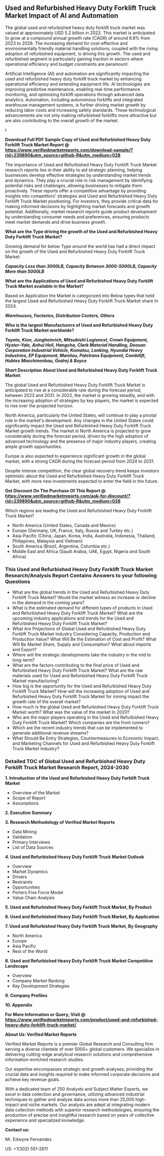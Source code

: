 <h2>Used and Refurbished Heavy Duty Forklift Truck Market Impact of AI and Automation</h2><p>The global used and refurbished heavy duty forklift truck market was valued at approximately USD 5.2 billion in 2022. This market is anticipated to grow at a compound annual growth rate (CAGR) of around 6.8% from 2023 to 2028. The increasing demand for cost-effective and environmentally friendly material handling solutions, coupled with the rising adoption of refurbished equipment, is driving this growth. The used and refurbished segment is particularly gaining traction in sectors where operational efficiency and budget constraints are paramount.</p><p>Artificial Intelligence (AI) and automation are significantly impacting the used and refurbished heavy duty forklift truck market by enhancing operational efficiency and extending equipment life. AI technologies are improving predictive maintenance, enabling real-time performance monitoring, and optimizing forklift operations through advanced data analytics. Automation, including autonomous forklifts and integrated warehouse management systems, is further driving market growth by reducing labor costs and increasing safety standards. These technological advancements are not only making refurbished forklifts more attractive but are also contributing to the overall growth of the market.</p>t</p><p id="" class=""><strong>Download Full PDF Sample Copy of Used and Refurbished Heavy Duty Forklift Truck Market Report @ <a href="https://www.verifiedmarketreports.com/download-sample/?rid=239890&utm_source=github-R&utm_medium=028" target="_blank">https://www.verifiedmarketreports.com/download-sample/?rid=239890&utm_source=github-R&utm_medium=028</a></strong></p><p>The importance of&nbsp;Used and Refurbished Heavy Duty Forklift Truck Market research reports lies in their ability to aid strategic planning, helping businesses develop effective strategies by understanding market trends and dynamics. They play a crucial role in risk management by identifying potential risks and challenges, allowing businesses to mitigate them proactively. These reports offer a competitive advantage by providing insights into competitors' strategies and Used and Refurbished Heavy Duty Forklift Truck Market positioning. For investors, they provide critical data for making informed decisions by highlighting market forecasts and growth potential. Additionally, market research reports guide product development by understanding consumer needs and preferences, ensuring products meet market demands and drive business growth.</p><p><strong>What are the&nbsp;Type driving the growth of the Used and Refurbished Heavy Duty Forklift Truck Market?</strong></p><p id="" class="">Growing demand for below Type around the world has had a direct impact on the growth of the Used and Refurbished Heavy Duty Forklift Truck Market:</p><em><strong>Capacity Less than 3000LB, Capacity Between 3000-5000LB, Capacity More than 5000LB</strong></em></p><strong>What are the&nbsp;Applications&nbsp;of Used and Refurbished Heavy Duty Forklift Truck Market available in the Market?</strong></p><p id="" class="">Based on Application the Market is categorized into Below types that held the largest Used and Refurbished Heavy Duty Forklift Truck Market share In 2024.</p><em><strong>Warehouses, Factories, Distribution Centers, Others</strong></em></p><strong>Who is the largest Manufacturers of Used and Refurbished Heavy Duty Forklift Truck Market worldwide?</strong></p><p><em><strong>Toyota, Kion, Jungheinrich, Mitsubishi Logisnext, Crown Equipment, Hyster-Yale, Anhui Heli, Hangcha, Clark Material Handling, Doosan Corporation Industrial Vehicle, Komatsu, Lonking, Hyundai Heavy Industries, EP Equipment, Manitou, Paletrans Equipment, Combilift, Hubtex Maschinenbau, Godrej & Boyce</strong></em></p><p id="" class=""><strong>Short Description About Used and Refurbished Heavy Duty Forklift Truck Market:</strong></p><p>The global Used and Refurbished Heavy Duty Forklift Truck Market is anticipated to rise at a considerable rate during the forecast period, between 2023 and 2031. In 2022, the market is growing steadily, and with the increasing adoption of strategies by key players, the market is expected to rise over the projected horizon.</p><p>North America, particularly the United States, will continue to play a pivotal role in the market's development. Any changes in the United States could significantly impact the Used and Refurbished Heavy Duty Forklift Truck Market growth trends. The market in North America is projected to grow considerably during the forecast period, driven by the high adoption of advanced technology and the presence of major industry players, creating ample growth opportunities.</p><p>Europe is also expected to experience significant growth in the global market, with a strong CAGR during the forecast period from 2024 to 2031.</p><p>Despite intense competition, the clear global recovery trend keeps investors optimistic about the Used and Refurbished Heavy Duty Forklift Truck Market, with more new investments expected to enter the field in the future.</p><p id="" class=""><strong>Get Discount On The Purchase Of This Report @ <a href="https://www.verifiedmarketreports.com/ask-for-discount/?rid=239890&utm_source=github-R&utm_medium=028" target="_blank">https://www.verifiedmarketreports.com/ask-for-discount/?rid=239890&utm_source=github-R&utm_medium=028</a></strong></p>Which regions are leading the Used and Refurbished Heavy Duty Forklift Truck Market?</p><ul><li>North America (United States, Canada and Mexico)</li><li>Europe (Germany, UK, France, Italy, Russia and Turkey etc.)</li><li>Asia-Pacific (China, Japan, Korea, India, Australia, Indonesia, Thailand, Philippines, Malaysia and Vietnam)</li><li>South America (Brazil, Argentina, Columbia etc.)</li><li>Middle East and Africa (Saudi Arabia, UAE, Egypt, Nigeria and South Africa)</li></ul><h3 id="" class="">This Used and Refurbished Heavy Duty Forklift Truck Market Research/Analysis Report Contains Answers to your following Questions</h3><ul><li>What are the global trends in the Used and Refurbished Heavy Duty Forklift Truck Market? Would the market witness an increase or decline in the demand in the coming years?</li><li>What is the estimated demand for different types of products in Used and Refurbished Heavy Duty Forklift Truck Market? What are the upcoming industry applications and trends for the Used and Refurbished Heavy Duty Forklift Truck Market?</li><li>What Are Projections of Global Used and Refurbished Heavy Duty Forklift Truck Market Industry Considering Capacity, Production and Production Value? What Will Be the Estimation of Cost and Profit? What Will Be Market Share, Supply and Consumption? What about imports and Export?</li><li>Where will the strategic developments take the industry in the mid to long-term?</li><li>What are the factors contributing to the final price of Used and Refurbished Heavy Duty Forklift Truck Market? What are the raw materials used for Used and Refurbished Heavy Duty Forklift Truck Market manufacturing?</li><li>How big is the opportunity for the Used and Refurbished Heavy Duty Forklift Truck Market? How will the increasing adoption of Used and Refurbished Heavy Duty Forklift Truck Market for mining impact the growth rate of the overall market?</li><li>How much is the global Used and Refurbished Heavy Duty Forklift Truck Market worth? What was the value of the market In 2020?</li><li>Who are the major players operating in the Used and Refurbished Heavy Duty Forklift Truck Market? Which companies are the front runners?</li><li>Which are the recent industry trends that can be implemented to generate additional revenue streams?</li><li>What Should Be Entry Strategies, Countermeasures to Economic Impact, and Marketing Channels for Used and Refurbished Heavy Duty Forklift Truck Market Industry?</li></ul><h3 id="" class="">Detailed TOC of Global Used and Refurbished Heavy Duty Forklift Truck Market Research Report, 2024-2030</h3><p id="" class=""><strong>1. Introduction of the Used and Refurbished Heavy Duty Forklift Truck Market</strong></p><ul><li>Overview of the Market</li><li>Scope of Report</li><li>Assumptions</li></ul><p id="" class=""><strong>2. Executive Summary</strong></p><p id="" class=""><strong>3. Research Methodology of Verified Market Reports</strong></p><ul><li>Data Mining</li><li>Validation</li><li>Primary Interviews</li><li>List of Data Sources</li></ul><p id="" class=""><strong>4. Used and Refurbished Heavy Duty Forklift Truck Market Outlook</strong></p><ul><li>Overview</li><li>Market Dynamics</li><li>Drivers</li><li>Restraints</li><li>Opportunities</li><li>Porters Five Force Model</li><li>Value Chain Analysis</li></ul><p id="" class=""><strong>5. Used and Refurbished Heavy Duty Forklift Truck Market, By Product</strong></p><p id="" class=""><strong>6. Used and Refurbished Heavy Duty Forklift Truck Market, By Application</strong></p><p id="" class=""><strong>7. Used and Refurbished Heavy Duty Forklift Truck Market, By Geography</strong></p><ul><li>North America</li><li>Europe</li><li>Asia Pacific</li><li>Rest of the World</li></ul><p id="" class=""><strong>8. Used and Refurbished Heavy Duty Forklift Truck Market Competitive Landscape</strong></p><ul><li>Overview</li><li>Company Market Ranking</li><li>Key Development Strategies</li></ul><p id="" class=""><strong>9. Company Profiles</strong></p><p id="" class=""><strong>10. Appendix</strong></p><p id="" class=""><strong>For More Information or Query, Visit @ <a href="https://www.verifiedmarketreports.com/product/used-and-refurbished-heavy-duty-forklift-truck-market/" target="_blank">https://www.verifiedmarketreports.com/product/used-and-refurbished-heavy-duty-forklift-truck-market/</a></strong></p><p id="" class=""><strong>About Us: Verified Market Reports</strong></p><p id="" class="">Verified Market Reports is a premier Global Research and Consulting firm serving a diverse clientele of over 5000+ global customers. We specialize in delivering cutting-edge analytical research solutions and comprehensive information-enriched research studies.</p><p id="" class="">Our expertise encompasses strategic and growth analyses, providing the crucial data and insights required to make informed corporate decisions and achieve key revenue goals.</p><p id="" class="">With a dedicated team of 250 Analysts and Subject Matter Experts, we excel in data collection and governance, utilizing advanced industrial techniques to gather and analyze data across more than 25,000 high-impact and niche markets. Our analysts are adept at integrating modern data collection methods with superior research methodologies, ensuring the production of precise and insightful research based on years of collective experience and specialized knowledge.</p><p id="" class=""><strong>Contact us:</strong></p><p id="" class="">Mr. Edwyne Fernandes</p><p id="" class="">US: +1(302) 551-2611</p>